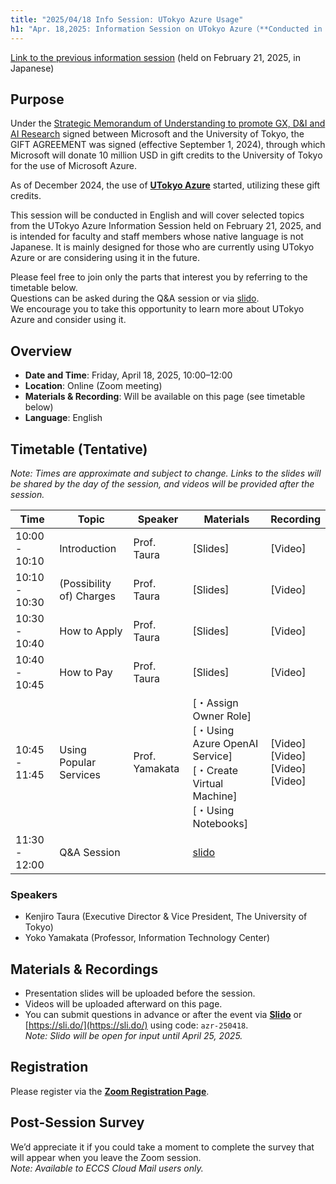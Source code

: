 ```yaml
---
title: "2025/04/18 Info Session: UTokyo Azure Usage"
h1: "Apr. 18,2025: Information Session on UTokyo Azure（**Conducted in English**） "
---
```

[Link to the previous information session](/events/2025-02-21/) (held on February 21, 2025, in Japanese)


## Purpose

Under the [Strategic Memorandum of Understanding to promote GX, D&I and AI Research](https://www.u-tokyo.ac.jp/focus/en/articles/z1701_00013.html) signed between Microsoft and the University of Tokyo, the GIFT AGREEMENT was signed (effective September 1, 2024), through which Microsoft will donate 10 million USD in gift credits to the University of Tokyo for the use of Microsoft Azure.

As of December 2024, the use of [**UTokyo Azure**](/en/research_computing/utokyo_azure/) started, utilizing these gift credits.

This session will be conducted in English and will cover selected topics from the UTokyo Azure Information Session held on February 21, 2025, and is intended for faculty and staff members whose native language is not Japanese.
It is mainly designed for those who are currently using UTokyo Azure or are considering using it in the future.

Please feel free to join only the parts that interest you by referring to the timetable below.  
Questions can be asked during the Q&A session or via [slido](https://app.sli.do/event/4wZSDZmLxCteBuC5p8T3Jz).  
We encourage you to take this opportunity to learn more about UTokyo Azure and consider using it.

## Overview
- **Date and Time**: Friday, April 18, 2025, 10:00–12:00 
- **Location**: Online (Zoom meeting)
- **Materials & Recording**: Will be available on this page (see timetable below)
- **Language**: English

## Timetable (Tentative)
*Note: Times are approximate and subject to change.*
*Links to the slides will be shared by the day of the session, and videos will be provided after the session.*

| Time | Topic | Speaker | Materials | Recording |
|------|-------|---------|--------|-------|
| 10:00 - 10:10 | Introduction | Prof. Taura | [Slides] | [Video] |
| 10:10 - 10:30 |  (Possibility of) Charges | Prof. Taura | [Slides] | [Video] |
| 10:30 - 10:40 | How to Apply | Prof. Taura | [Slides] | [Video] |
| 10:40 - 10:45 | How to Pay | Prof. Taura | [Slides] | [Video] |
| 10:45 - 11:45 | Using Popular Services |Prof. Yamakata | [・Assign Owner Role] <br>[・Using Azure OpenAI Service] <br>[・Create Virtual Machine] <br>[・Using Notebooks] | [Video]<br>[Video]<br>[Video]<br>[Video] |
| 11:30 - 12:00 | Q&A Session |  | [slido](https://app.sli.do/event/4wZSDZmLxCteBuC5p8T3Jz) | |

### Speakers
- Kenjiro Taura (Executive Director & Vice President, The University of Tokyo)
- Yoko Yamakata (Professor, Information Technology Center)

## Materials & Recordings

- Presentation slides will be uploaded before the session.  
- Videos will be uploaded afterward on this page.
- You can submit questions in advance or after the event via [**Slido**](https://app.sli.do/event/4wZSDZmLxCteBuC5p8T3Jz) or [https://sli.do/](https://sli.do/) using code: `azr-250418`.  
  *Note: Slido will be open for input until April 25, 2025.*

## Registration
Please register via the [**Zoom Registration Page**](https://u-tokyo-ac-jp.zoom.us/meeting/register/02NEbc1gS8-NOkQM36Ohkw).  


## Post-Session Survey
We’d appreciate it if you could take a moment to complete the survey that will appear when you leave the Zoom session.  
*Note: Available to ECCS Cloud Mail users only.*
